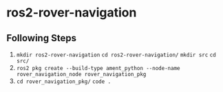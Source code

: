 # ros2-rover-navigation

## Following Steps
1. `mkdir ros2-rover-navigation` `cd ros2-rover-navigation/` `mkdir src` `cd src/`
2. `ros2 pkg create --build-type ament_python --node-name rover_navigation_node rover_navigation_pkg`
3. `cd rover_navigation_pkg/` `code .`
